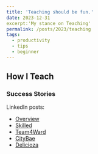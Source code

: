 ```yaml
---
title: 'Teaching should be fun.'
date: 2023-12-31
excerpt:'My stance on Teaching'
permalink: /posts/2023/teaching
tags:
  - productivity
  - tips
  - beginner
---
```

## How I Teach



### Success Stories

LinkedIn posts:
* <a class="btn btn-outline-primary my-1 mr-1 btn-sm" href="https://www.linkedin.com/pulse/computer-science-fun-universit-t-liechtenstein/" target="_blank" rel="noopener">Overview</a> <a href="{{ base_path }}/files/success/isd21_overview.png" target="_blank" rel="noopener"><span class="badge badge-info"><i class="fa fa-receipt" aria-hidden="true"></i></span></a>
* <a class="btn btn-outline-primary my-1 mr-1 btn-sm" href="https://www.linkedin.com/pulse/how-select-most-suitable-employee-given-task-/" target="_blank" rel="noopener">Skilled</a> <a href="{{ base_path }}/files/success/isd21_skilled.png" target="_blank" rel="noopener"><span class="badge badge-info"><i class="fa fa-receipt" aria-hidden="true"></i></span></a>
* <a class="btn btn-outline-primary my-1 mr-1 btn-sm" href="https://www.linkedin.com/pulse/looking-cheap-fuel-station-nearby-ask-alexa-/" target="_blank" rel="noopener">Team4Ward</a> <a href="{{ base_path }}/files/success/isd21_team4ward.png" target="_blank" rel="noopener"><span class="badge badge-info"><i class="fa fa-receipt" aria-hidden="true"></i></span></a>
* <a class="btn btn-outline-primary my-1 mr-1 btn-sm" href="https://www.linkedin.com/pulse/planning-next-city-visit-let-citybae-guide-you-/" target="_blank" rel="noopener">CityBae</a> <a href="{{ base_path }}/files/success/isd21_citybae.png" target="_blank" rel="noopener"><span class="badge badge-info"><i class="fa fa-receipt" aria-hidden="true"></i></span></a>
* <a class="btn btn-outline-primary my-1 mr-1 btn-sm" href="https://www.linkedin.com/posts/advije-rizvani-124006227_unili-university-liechtenstein-activity-6912382791099793408-VzgR?utm_source=linkedin_share&utm_medium=member_desktop_web" target="_blank" rel="noopener">Delicioza</a> <a href="{{ base_path }}/files/success/isd21_delicioza.png" target="_blank" rel="noopener"><span class="badge badge-info"><i class="fa fa-receipt" aria-hidden="true"></i></span></a>

